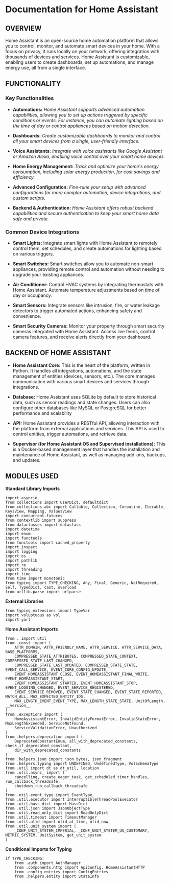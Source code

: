 # Documentation for Home Assistant

## OVERVIEW

Home Assistant is an open-source home automation platform that allows you to control, monitor, and automate smart devices in your home. With a focus on privacy, it runs locally on your network, offering integration with thousands of devices and services. Home Assistant is customizable, enabling users to create dashboards, set up automations, and manage energy use, all from a single interface.

## FUNCTIONALITY

### Key Functionalities



- **Automations:** 
     *Home Assistant supports advanced automation capabilities, allowing you to set up actions triggered by specific conditions or events. For instance, you can 
    automate lighting based on the time of day or control appliances based on motion detection.*

- **Dashboards:**
 *Create customizable dashboards to monitor and control all your smart devices from a single, user-friendly interface.*

- **Voice Assistants:**
 *Integrate with voice assistants like Google Assistant or Amazon Alexa, enabling voice control over your smart home devices.*

- **Home Energy Management:**
 *Track and optimize your home's energy consumption, including solar energy production, for cost savings and efficiency.*

- **Advanced Configuration:**
 *Fine-tune your setup with advanced configurations for more complex automation, device integrations, and custom scripts.*

- **Backend & Authentication:**
 *Home Assistant offers robust backend capabilities and secure authentication to keep your smart home data safe and private.*


### Common Device Integrations

- **Smart Lights:**
  Integrate smart lights with Home Assistant to remotely control them, set schedules, and create automations for lighting based on various triggers.

- **Smart Switches:**
  Smart switches allow you to automate non-smart appliances, providing remote control and automation without needing to upgrade your existing appliances.

- **Air Conditioner:**
  Control HVAC systems by integrating thermostats with Home Assistant. Automate temperature adjustments based on time of day or occupancy.

- **Smart Sensors:**
  Integrate sensors like intrusion, fire, or water leakage detectors to trigger automated actions, enhancing safety and convenience.

- **Smart Security Cameras:**
  Monitor your property through smart security cameras integrated with Home Assistant. Access live feeds, control camera features, and receive alerts directly 
  from your dashboard.


## BACKEND OF HOME ASSISTANT

- **Home Assistant Core:** This is the heart of the platform, written in Python. It handles all integrations, automations, and the state management of entities 
  (devices, sensors, etc.). The core manages communication with various smart devices and services through integrations.

- **Database:** Home Assistant uses SQLite by default to store historical data, such as sensor readings and state changes. Users can also configure other 
  databases like MySQL or PostgreSQL for better performance and scalability


- **API:** Home Assistant provides a RESTful API, allowing interaction with the platform from external applications and services. This API is used to control 
  entities, trigger automations, and retrieve data.

- **Supervisor (for Home Assistant OS and Supervised installations):** This is a Docker-based management layer that handles the installation and maintenance of 
  Home Assistant, as well as managing add-ons, backups, and updates.





## MODULES USED

**Standard Library Imports**

```
import asyncio
from collections import UserDict, defaultdict
from collections.abc import Callable, Collection, Coroutine, Iterable, KeysView, Mapping, ValuesView
import concurrent.futures
from contextlib import suppress
from dataclasses import dataclass
import datetime
import enum
import functools
from functools import cached_property
import inspect
import logging
import os
import pathlib
import re
import threading
import time
from time import monotonic
from typing import TYPE_CHECKING, Any, Final, Generic, NotRequired, Self, TypedDict, cast, overload
from urllib.parse import urlparse
```

**External Libraries**
```
from typing_extensions import TypeVar
import voluptuous as vol
import yarl
```

**Home Assistant Imports**
```
from . import util
from .const import (
    ATTR_DOMAIN, ATTR_FRIENDLY_NAME, ATTR_SERVICE, ATTR_SERVICE_DATA, BASE_PLATFORMS,
    COMPRESSED_STATE_ATTRIBUTES, COMPRESSED_STATE_CONTEXT, COMPRESSED_STATE_LAST_CHANGED,
    COMPRESSED_STATE_LAST_UPDATED, COMPRESSED_STATE_STATE, EVENT_CALL_SERVICE, EVENT_CORE_CONFIG_UPDATE,
    EVENT_HOMEASSISTANT_CLOSE, EVENT_HOMEASSISTANT_FINAL_WRITE, EVENT_HOMEASSISTANT_START,
    EVENT_HOMEASSISTANT_STARTED, EVENT_HOMEASSISTANT_STOP, EVENT_LOGGING_CHANGED, EVENT_SERVICE_REGISTERED,
    EVENT_SERVICE_REMOVED, EVENT_STATE_CHANGED, EVENT_STATE_REPORTED, MATCH_ALL, MAX_EXPECTED_ENTITY_IDS,
    MAX_LENGTH_EVENT_EVENT_TYPE, MAX_LENGTH_STATE_STATE, UnitOfLength, __version__
)
from .exceptions import (
    HomeAssistantError, InvalidEntityFormatError, InvalidStateError, MaxLengthExceeded, ServiceNotFound,
    ServiceValidationError, Unauthorized
)
from .helpers.deprecation import (
    DeprecatedConstantEnum, all_with_deprecated_constants, check_if_deprecated_constant,
    dir_with_deprecated_constants
)
from .helpers.json import json_bytes, json_fragment
from .helpers.typing import UNDEFINED, UndefinedType, VolSchemaType
from .util import dt as dt_util, location
from .util.async_ import (
    cancelling, create_eager_task, get_scheduled_timer_handles, run_callback_threadsafe,
    shutdown_run_callback_threadsafe
)
from .util.event_type import EventType
from .util.executor import InterruptibleThreadPoolExecutor
from .util.hass_dict import HassDict
from .util.json import JsonObjectType
from .util.read_only_dict import ReadOnlyDict
from .util.timeout import TimeoutManager
from .util.ulid import ulid_at_time, ulid_now
from .util.unit_system import (
    _CONF_UNIT_SYSTEM_IMPERIAL, _CONF_UNIT_SYSTEM_US_CUSTOMARY, METRIC_SYSTEM, UnitSystem, get_unit_system
)
```

**Conditional Imports for Typing**
```
if TYPE_CHECKING:
    from .auth import AuthManager
    from .components.http import ApiConfig, HomeAssistantHTTP
    from .config_entries import ConfigEntries
    from .helpers.entity import StateInfo
```
